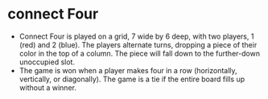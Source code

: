 # connect Four
 - Connect Four is played on a grid, 7 wide by 6 deep, with two players, 1 (red) and 2 (blue). The players alternate turns, dropping a piece of their color in the top of a column. The piece will fall down to the further-down unoccupied slot.
 - The game is won when a player makes four in a row (horizontally, vertically, or diagonally). The game is a tie if the entire board fills up without a winner.